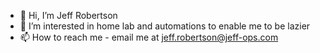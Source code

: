 - 👋 Hi, I’m Jeff Robertson
- 👀 I’m interested in home lab and automations to enable me to be lazier
- 📫 How to reach me - email me at jeff.robertson@jeff-ops.com

<!---
prettyclevergold/prettyclevergold is a ✨ special ✨ repository because its `README.md` (this file) appears on your GitHub profile.
You can click the Preview link to take a look at your changes.
--->
